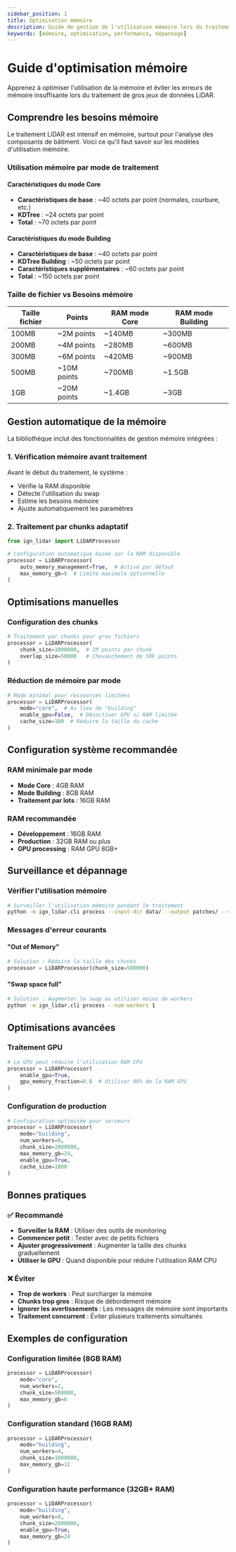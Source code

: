```yaml
---
sidebar_position: 1
title: Optimisation mémoire
description: Guide de gestion de l'utilisation mémoire lors du traitement LiDAR
keywords: [mémoire, optimisation, performance, dépannage]
---
```


# Guide d'optimisation mémoire

Apprenez à optimiser l'utilisation de la mémoire et éviter les erreurs de mémoire insuffisante lors du traitement de gros jeux de données LiDAR.

## Comprendre les besoins mémoire

Le traitement LiDAR est intensif en mémoire, surtout pour l'analyse des composants de bâtiment. Voici ce qu'il faut savoir sur les modèles d'utilisation mémoire.

### Utilisation mémoire par mode de traitement

#### Caractéristiques du mode Core

- **Caractéristiques de base** : ~40 octets par point (normales, courbure, etc.)
- **KDTree** : ~24 octets par point
- **Total** : ~70 octets par point

#### Caractéristiques du mode Building

- **Caractéristiques de base** : ~40 octets par point
- **KDTree Building** : ~50 octets par point
- **Caractéristiques supplémentaires** : ~60 octets par point
- **Total** : ~150 octets par point

### Taille de fichier vs Besoins mémoire

| Taille fichier | Points      | RAM mode Core | RAM mode Building |
| -------------- | ----------- | ------------- | ----------------- |
| 100MB          | ~2M points  | ~140MB        | ~300MB            |
| 200MB          | ~4M points  | ~280MB        | ~600MB            |
| 300MB          | ~6M points  | ~420MB        | ~900MB            |
| 500MB          | ~10M points | ~700MB        | ~1.5GB            |
| 1GB            | ~20M points | ~1.4GB        | ~3GB              |

## Gestion automatique de la mémoire

La bibliothèque inclut des fonctionnalités de gestion mémoire intégrées :

### 1. Vérification mémoire avant traitement

Avant le début du traitement, le système :

- Vérifie la RAM disponible
- Détecte l'utilisation du swap
- Estime les besoins mémoire
- Ajuste automatiquement les paramètres

### 2. Traitement par chunks adaptatif

```python
from ign_lidar import LiDARProcessor

# Configuration automatique basée sur la RAM disponible
processor = LiDARProcessor(
    auto_memory_management=True,  # Activé par défaut
    max_memory_gb=8  # Limite maximale optionnelle
)
```

## Optimisations manuelles

### Configuration des chunks

```python
# Traitement par chunks pour gros fichiers
processor = LiDARProcessor(
    chunk_size=1000000,  # 1M points par chunk
    overlap_size=50000   # Chevauchement de 50k points
)
```

### Réduction de mémoire par mode

```python
# Mode minimal pour ressources limitées
processor = LiDARProcessor(
    mode="core",  # Au lieu de "building"
    enable_gpu=False,  # Désactiver GPU si RAM limitée
    cache_size=100  # Réduire la taille du cache
)
```

## Configuration système recommandée

### RAM minimale par mode

- **Mode Core** : 4GB RAM
- **Mode Building** : 8GB RAM
- **Traitement par lots** : 16GB RAM

### RAM recommandée

- **Développement** : 16GB RAM
- **Production** : 32GB RAM ou plus
- **GPU processing** : RAM GPU 8GB+

## Surveillance et dépannage

### Vérifier l'utilisation mémoire

```bash
# Surveiller l'utilisation mémoire pendant le traitement
python -m ign_lidar.cli process --input-dir data/ --output patches/ --verbose
```

### Messages d'erreur courants

#### "Out of Memory"

```python
# Solution : Réduire la taille des chunks
processor = LiDARProcessor(chunk_size=500000)
```

#### "Swap space full"

```bash
# Solution : Augmenter le swap ou utiliser moins de workers
python -m ign_lidar.cli process --num-workers 1
```

## Optimisations avancées

### Traitement GPU

```python
# Le GPU peut réduire l'utilisation RAM CPU
processor = LiDARProcessor(
    enable_gpu=True,
    gpu_memory_fraction=0.8  # Utiliser 80% de la RAM GPU
)
```

### Configuration de production

```python
# Configuration optimisée pour serveurs
processor = LiDARProcessor(
    mode="building",
    num_workers=8,
    chunk_size=2000000,
    max_memory_gb=24,
    enable_gpu=True,
    cache_size=1000
)
```

## Bonnes pratiques

### ✅ Recommandé

- **Surveiller la RAM** : Utiliser des outils de monitoring
- **Commencer petit** : Tester avec de petits fichiers
- **Ajuster progressivement** : Augmenter la taille des chunks graduellement
- **Utiliser le GPU** : Quand disponible pour réduire l'utilisation RAM CPU

### ❌ Éviter

- **Trop de workers** : Peut surcharger la mémoire
- **Chunks trop gros** : Risque de débordement mémoire
- **Ignorer les avertissements** : Les messages de mémoire sont importants
- **Traitement concurrent** : Éviter plusieurs traitements simultanés

## Exemples de configuration

### Configuration limitée (8GB RAM)

```python
processor = LiDARProcessor(
    mode="core",
    num_workers=2,
    chunk_size=500000,
    max_memory_gb=6
)
```

### Configuration standard (16GB RAM)

```python
processor = LiDARProcessor(
    mode="building",
    num_workers=4,
    chunk_size=1000000,
    max_memory_gb=12
)
```

### Configuration haute performance (32GB+ RAM)

```python
processor = LiDARProcessor(
    mode="building",
    num_workers=8,
    chunk_size=2000000,
    enable_gpu=True,
    max_memory_gb=24
)
```
